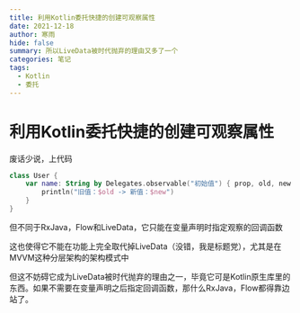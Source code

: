 ```yaml
---
title: 利用Kotlin委托快捷的创建可观察属性
date: 2021-12-18
author: 寒雨
hide: false
summary: 所以LiveData被时代抛弃的理由又多了一个
categories: 笔记
tags:
  - Kotlin
  - 委托
---
```


# 利用Kotlin委托快捷的创建可观察属性

废话少说，上代码

~~~kotlin
class User {
    var name: String by Delegates.observable("初始值") { prop, old, new ->
        println("旧值：$old -> 新值：$new")
    }
}
~~~

但不同于RxJava，Flow和LiveData，它只能在变量声明时指定观察的回调函数

这也使得它不能在功能上完全取代掉LiveData（没错，我是标题党），尤其是在MVVM这种分层架构的架构模式中

但这不妨碍它成为LiveData被时代抛弃的理由之一，毕竟它可是Kotlin原生库里的东西。如果不需要在变量声明之后指定回调函数，那什么RxJava，Flow都得靠边站了。